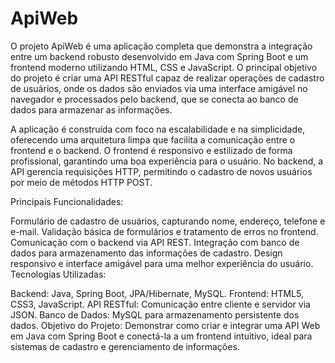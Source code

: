 # ApiWeb
O projeto ApiWeb é uma aplicação completa que demonstra a integração entre um backend robusto desenvolvido em Java com Spring Boot e um frontend moderno utilizando HTML, CSS e JavaScript. O principal objetivo do projeto é criar uma API RESTful capaz de realizar operações de cadastro de usuários, onde os dados são enviados via uma interface amigável no navegador e processados pelo backend, que se conecta ao banco de dados para armazenar as informações.

A aplicação é construída com foco na escalabilidade e na simplicidade, oferecendo uma arquitetura limpa que facilita a comunicação entre o frontend e o backend. O frontend é responsivo e estilizado de forma profissional, garantindo uma boa experiência para o usuário. No backend, a API gerencia requisições HTTP, permitindo o cadastro de novos usuários por meio de métodos HTTP POST.

Principais Funcionalidades:

Formulário de cadastro de usuários, capturando nome, endereço, telefone e e-mail.
Validação básica de formulários e tratamento de erros no frontend.
Comunicação com o backend via API REST.
Integração com banco de dados para armazenamento das informações de cadastro.
Design responsivo e interface amigável para uma melhor experiência do usuário.
Tecnologias Utilizadas:

Backend: Java, Spring Boot, JPA/Hibernate, MySQL.
Frontend: HTML5, CSS3, JavaScript.
API RESTful: Comunicação entre cliente e servidor via JSON.
Banco de Dados: MySQL para armazenamento persistente dos dados.
Objetivo do Projeto:
Demonstrar como criar e integrar uma API Web em Java com Spring Boot e conectá-la a um frontend intuitivo, ideal para sistemas de cadastro e gerenciamento de informações.
